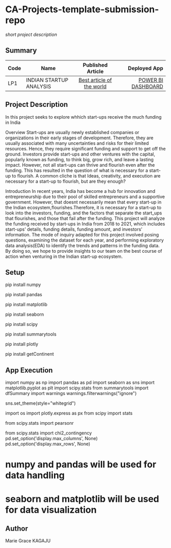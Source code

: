 # CA-Projects-template-submission-repo
*short project description*

## Summary
| Code      | Name        | Published Article |  Deployed App |
|-----------|-------------|:-------------:|------:|
| LP1 | INDIAN STARTUP ANALYSIS |  [Best article of the world](https://medium.com/@kagajugrace/indian-start-up-funding-analysis-4d5280bc0ad0) | [POWER BI DASHBOARD](https://app.powerbi.com/groups/me/reports/4d375e6f-98c3-4e99-824e-675cb929d722/ReportSection) |

## Project Description
In this project seeks to explore whhich start-ups receive the much funding in India

Overview
Start-ups are usually newly established companies or organizations in their early stages of development. Therefore, they are usually associated with many uncertainties and risks for their limited resources. Hence, they require significant funding and support to get off the ground. Investors provide start-ups and other ventures with the capital, popularly known as funding, to think big, grow rich, and leave a lasting impact. However, not all start-ups can thrive and flourish even after the funding. This has resulted in the question of what is necessary for a start-up to flourish. A common cliche is that Ideas, creativity, and execution are necessary for a start-up to flourish, but are they enough?

Introduction
In recent years, India has become a hub for innovation and entrepreneurship due to their pool of skilled entrepreneurs and a supportive government. However, that doesnt necessarily mean that every start-up in the Indian ecosystem,flourishes.Therefore, it is necessary for a start-up to look into the investors, funding, and the factors that separate the start_ups that flourishes, and those that fail after the funding. This project will analyze the funding received by start-ups in India from 2018 to 2021, which includes start-ups' details, funding details, funding amount, and investors' information. The mode of inquiry adapted for this project involved posing questions, examining the dataset for each year, and performing exploratory data analysis(EDA) to identify the trends and patterns in the funding data. By doing so, we hope to provide insights to our team on the best course of action when venturing in the Indian start-up ecosystem.


## Setup
pip install numpy 

pip install pandas

pip install matplotlib

pip install seaborn

pip install scipy

pip install summarytools

pip install plotly

pip install getContinent

## App Execution
import numpy as np
import pandas as pd
import seaborn as sns
import matplotlib.pyplot as plt
import scipy.stats
from summarytools import dfSummary
import warnings
warnings.filterwarnings("ignore")

sns.set_theme(style="whitegrid")

import os
import plotly.express as px
from scipy import stats

from scipy.stats import pearsonr

from scipy.stats import chi2_contingency
pd.set_option('display.max_columns', None)
pd.set_option('display.max_rows', None)

# numpy and pandas will be used for data handling
# seaborn and matplotlib will be used for data visualization

## Author
Marie Grace KAGAJU


